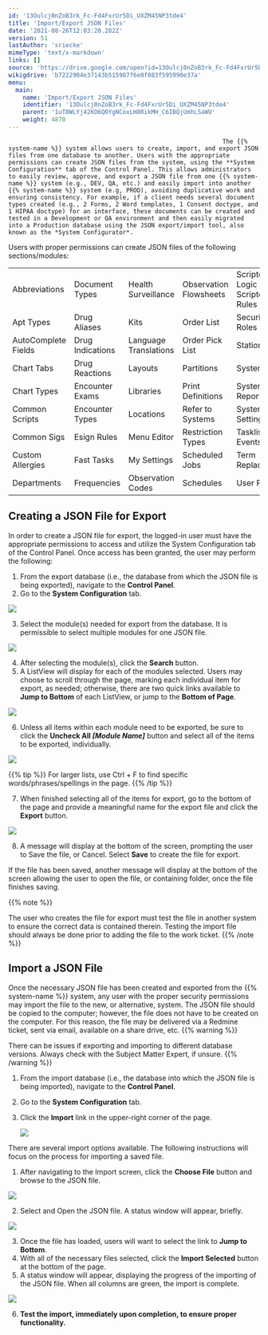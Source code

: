 ```yaml
---
id: '13Oulcj0nZoB3rk_Fc-Fd4FxrUr5Di_UXZM45NP3tde4'
title: 'Import/Export JSON Files'
date: '2021-08-26T12:03:20.282Z'
version: 51
lastAuthor: 'sriecke'
mimeType: 'text/x-markdown'
links: []
source: 'https://drive.google.com/open?id=13Oulcj0nZoB3rk_Fc-Fd4FxrUr5Di_UXZM45NP3tde4'
wikigdrive: 'b7222904e37143b515987f6e0f083f595990e37a'
menu:
  main:
    name: 'Import/Export JSON Files'
    identifier: '13Oulcj0nZoB3rk_Fc-Fd4FxrUr5Di_UXZM45NP3tde4'
    parent: '1uT8WLYj42KO6Q0YgNCoxLH8RikMH_C6IBQjUmhLSaWU'
    weight: 4870
---
```

                                                                The {{% system-name %}} system allows users to create, import, and export JSON files from one database to another. Users with the appropriate permissions can create JSON files from the system, using the **System Configuration** tab of the Control Panel. This allows administrators to easily review, approve, and export a JSON file from one {{% system-name %}} system (e.g., DEV, QA, etc.) and easily import into another  {{% system-name %}} system (e.g, PROD), avoiding duplicative work and ensuring consistency. For example, if a client needs several document types created (e.g., 2 Forms, 2 Word templates, 1 Consent doctype, and 1 HIPAA doctype) for an interface, these documents can be created and tested in a Development or QA environment and then easily migrated into a Production database using the JSON export/import tool, also known as the *System Configurator*.
Users with proper permissions can create JSON files of the following sections/modules:

<table>
<tr>
<td>Abbreviations</td>
<td>Document Types</td>
<td>Health Surveillance</td>
<td>Observation Flowsheets</td>
<td>Scripted Logic & Scripted Rules</td>
</tr>
<tr>
<td>Apt Types</td>
<td>Drug Aliases</td>
<td>Kits</td>
<td>Order List</td>
<td>Security Roles</td>
</tr>
<tr>
<td>AutoComplete Fields</td>
<td>Drug Indications</td>
<td>Language Translations</td>
<td>Order Pick List</td>
<td>Stations</td>
</tr>
<tr>
<td>Chart Tabs</td>
<td>Drug Reactions</td>
<td>Layouts</td>
<td>Partitions</td>
<td>System Files</td>
</tr>
<tr>
<td>Chart Types</td>
<td>Encounter Exams</td>
<td>Libraries</td>
<td>Print Definitions</td>
<td>System Reports</td>
</tr>
<tr>
<td>Common Scripts</td>
<td>Encounter Types</td>
<td>Locations</td>
<td>Refer to Systems</td>
<td>System Settings</td>
</tr>
<tr>
<td>Common Sigs</td>
<td>Esign Rules</td>
<td>Menu Editor</td>
<td>Restriction Types</td>
<td>Tasklist Events</td>
</tr>
<tr>
<td>Custom Allergies</td>
<td>Fast Tasks</td>
<td>My Settings</td>
<td>Scheduled Jobs</td>
<td>Term Replacement</td>
</tr>
<tr>
<td>Departments</td>
<td>Frequencies</td>
<td>Observation Codes</td>
<td>Schedules</td>
<td>User Portlets</td>
</tr>

</table>

## Creating a JSON File for Export

In order to create a JSON file for export, the logged-in user must have the appropriate permissions to access and utilize the System Configuration tab of the Control Panel. Once access has been granted, the user may perform the following:
1. From the export database (i.e., the database from which the JSON file is being exported), navigate to the <strong>Control Panel</strong>.
2. Go to the <strong>System Configuration</strong> tab.


![](../import-export-json-files.assets/1000020100000551000001D912D43247AA7F162E.png)


3. Select the module(s) needed for export from the database. It is permissible to select multiple modules for one JSON file.


![](../import-export-json-files.assets/10000201000004BF000001360BAABE1718DA9FD1.png)


4. After selecting the module(s), click the <strong>Search</strong> button.
5. A ListView will display for each of the modules selected. Users may choose to scroll through the page, marking each individual item for export, as needed; otherwise, there are two quick links available to <strong>Jump to Bottom</strong> of each ListView, or jump to the <strong>Bottom of Page</strong>.


![](../import-export-json-files.assets/10000201000004AB0000019F25483AD575C2808B.png)


6. Unless all items within each module need to be exported, be sure to click the <strong>Uncheck All </strong><strong><em>[Module Name]</em></strong><em> </em>button and select all of the items to be exported, individually.


![](../import-export-json-files.assets/10000201000004990000010D056576D227C01D37.png)

{{% tip %}}
For larger lists, use Ctrl + F to find specific words/phrases/spellings in the page.
{{% /tip %}}

7. When finished selecting all of the items for export, go to the bottom of the page and provide a meaningful name for the export file and click the <strong>Export</strong> button.


![](../import-export-json-files.assets/10000201000004AC000000FBD6E00770E211F541.png)


8. A message will display at the bottom of the screen, prompting the user to Save the file, or Cancel. Select <strong>Save</strong> to create the file for export. 

If the file has been saved, another message will display at the bottom of the screen allowing the user to open the file, or containing folder, once the file finishes saving.

{{% note %}}

The user who creates the file for export must test the file in another system to ensure the correct data is contained therein. Testing the import file should always be done prior to adding the file to the work ticket.
{{% /note %}}

## Import a JSON File

Once the necessary JSON file has been created and exported from the {{% system-name %}} system, any user with the proper security permissions may import the file to the new, or alternative, system. The JSON file should be copied to the computer; however, the file does not have to be created on the computer. For this reason, the file may be delivered via a Redmine ticket, sent via email, available on a share drive, etc.
{{% warning %}}

There can be issues if exporting and importing to different database versions. Always check with the Subject Matter Expert, if unsure.
{{% /warning %}}
1. From the import database (i.e., the database into which the JSON file is being imported), navigate to the <strong>Control Panel</strong>.
2. Go to the <strong>System Configuration</strong> tab.
3. Click the <strong>Import</strong> link in the upper-right corner of the page.



   <img src="../import-export-json-files.assets/10000201000004BF0000010C26D18269536BC031.png" />


There are several import options available. The following instructions will focus on the process for importing a saved file.
1. After navigating to the Import screen, click the <strong>Choose File</strong> button and browse to the JSON file.


![](../import-export-json-files.assets/10000201000004BF000000DA966491F91774234D.png)


2. Select and Open the JSON file. A status window will appear, briefly.


![](../import-export-json-files.assets/10000201000001CF0000003AC0B7D2620C9867C2.png)


3. Once the file has loaded, users will want to select the link to <strong>Jump to Bottom</strong>.
4. With all of the necessary files selected, click the <strong>Import Selected</strong> button at the bottom of the page.
5. A status window will appear, displaying the progress of the importing of the JSON file. When all columns are green, the import is complete.


![](../import-export-json-files.assets/10000201000004A200000209ECE3F3CA89215354.png)


6. <strong>Test the import, immediately upon completion, to ensure proper functionality.</strong>
